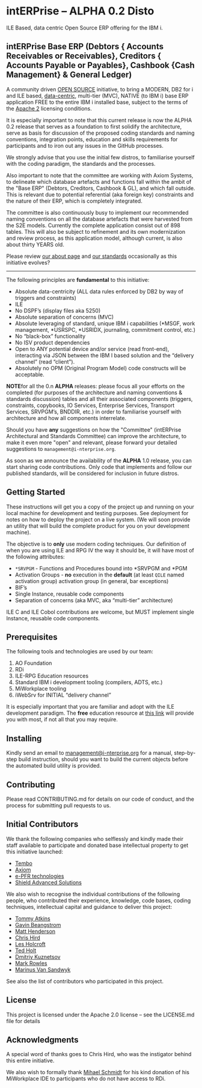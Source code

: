 # intERPrise – ALPHA 0.2 Disto
ILE Based, data centric Open Source ERP offering for the IBM i. 

## intERPrise Base ERP (Debtors { Accounts Receivables or Receivables}, Creditors { Accounts Payable or Payables}, Cashbook {Cash Management} & General Ledger)

A community driven [OPEN SOURCE](https://opensource.org/osd) initiative, to bring a MODERN, DB2 for i and ILE based, [data-centric](http://datacentricmanifesto.org/principles/), multi-tier (MVC), NATIVE (to IBM i) base ERP application FREE to the entire IBM i installed base, subject to the terms of the [Apache 2](http://www.apache.org/licenses/LICENSE-2.0) licensing conditions.

It is especially important to note that this current release is now the ALPHA 0.2 release that serves as a foundation to first solidify the architecture, serve as basis for discussion of the proposed coding standards and naming conventions, integration points, education and skills requirements for participants and to iron out any issues in the GitHub processes. 

We strongly advise that you use the initial few distros, to familiarise yourself with the coding paradigm, the standards and the processes.

Also important to note that the committee are working with Axiom Systems, to delineate which database artefacts and functions fall within the ambit of the "Base ERP" (Debtors, Creditors, Cashbook & GL), and which fall outside. This is relevant due to potential referential (aka foreign key) constraints and the nature of their ERP, which is completely integrated.

The committee is also continuously busy to implement our recommended naming conventions on all the database artefacts that were harvested from the S2E models. Currently the complete application consist out of 898 tables. This will also be subject to refinement and its own modernization and review process, as this application model, although current, is also about thirty YEARS old.

Please review [our about page](http://www.i-nterprise.org/about.html) and [our standards](http://www.i-nterprise.org/standards---conventions.html) occasionally as this initiative evolves?

---

The following principles are **fundamental** to this initiative:
 
* Absolute data-centricity (ALL data rules enforced by DB2 by way of triggers and constraints)
* ILE
* No DSPF’s (display files aka 5250)
* Absolute separation of concerns (MVC)
* Absolute leveraging of standard, unique IBM i capabilities (*MSGF, work management, *USRSPC, *USRIDX, journaling, commitment control, etc.)
* No “black-box” functionality
* No ISV product dependencies
* Open to ANY potential device and/or service (read front-end), interacting via JSON between the IBM I based solution and the “delivery channel” (read “client”).
* Absolutely no OPM (Original Program Model) code constructs will be acceptable.

**NOTE**for all the 0.n **ALPHA** releases: please focus all your efforts on the completed (for purposes of the architecture and naming conventions & standards discussion) tables and all their associated components (triggers, constraints, copybooks, IO Services, Enterprise Services, Transport Services, SRVPGM’s, BNDDIR, etc.) in order to familiarise yourself with architecture and how all components interrelate. 

Should you have **any** suggestions on how the "Committee" (intERPrise Architectural and Standards Committee) can improve the architecture, to make it even more "open" and relevant, please forward your detailed suggestions to `management@i-nterprise.org`.

As soon as we announce the availability of the **ALPHA** 1.0 release, you can start sharing code contributions. Only code that implements and follow our published standards, will be considered for inclusion in future distros.

## Getting Started

These instructions will get you a copy of the project up and running on your local machine for development and testing purposes. See deployment for notes on how to deploy the project on a live system. (We will soon provide an utility that will build the complete product for you on your development machine).

The objective is to **only** use modern coding techniques. Our definition of when you are using ILE and RPG IV the way it should be, it will have most of the following attributes:
* `*SRVPGM` - Functions and Procedures bound into *SRVPGM and *PGM
* Activation Groups - **no** execution in the **default** (at least `QILE` named activation group) activation group (in general, bar exceptions)
* BIF’s
* Single Instance, reusable code components
* Separation of concerns (aka MVC, aka “multi-tier” architecture)
 
ILE C and ILE Cobol contributions are welcome, but MUST implement single Instance, reusable code components.

## Prerequisites

The following tools and technologies are used by our team:

1.	AO Foundation
2.	RDi
3.	ILE-RPG Education resources
4.	Standard IBM i development tooling (compilers, ADTS, etc.)
5.	MiWorkplace tooling
6.	iWebSrv for INITIAL “delivery channel”

It is especially important that you are familiar and adopt with the ILE development paradigm. The **free** education resource at [this link](http://www.ile-rpg.org/education.html) will provide you with most, if not all that you may require.

## Installing

Kindly send an email to management@i-nterprise.org for a manual, step-by-step build instruction, should you want to build the current objects before the automated build utility is provided.

## Contributing

Please read CONTRIBUTING.md for details on our code of conduct, and the process for submitting pull requests to us.

## Initial Contributors

We thank the following companies who selflessly and kindly made their staff available to participate and donated base intellectual property to get this initiative launched:

* [Tembo](http://www.adsero-optima.com)
* [Axiom](http://www.axiom.co.za)
* [e-PFR technologies](http://www.iwebsrv.com)
* [Shield Advanced Solutions](https://shieldadvanced.com)

We also wish to recognise the individual contributions of the following people, who contributed their experience, knowledge, code bases, coding techniques, intellectual capital and guidance to deliver this project:

* [Tommy Atkins](https://www.linkedin.com/in/tommyatkins)
* [Gavin Beangstrom](https://www.linkedin.com/in/gavin-beangstrom-4344a74)
* [Matt Henderson](https://www.linkedin.com/in/matthewphenderson)
* [Chris Hird](https://www.linkedin.com/in/chrishird)
* [Les Holcroft](https://www.linkedin.com/in/lesholcroft)
* [Ted Holt](https://www.linkedin.com/in/ted-holt-14a483)
* [Dmitriy Kuznetsov](https://www.linkedin.com/in/dkuznetsov)
* [Mark Rowles](https://www.linkedin.com/in/mark-rowles-66489916)
* [Marinus Van Sandwyk](https://www.linkedin.com/in/mbogo)

See also the list of contributors who participated in this project.

## License

This project is licensed under the Apache 2.0 license – see the LICENSE.md file for details

## Acknowledgments

A special word of thanks goes to Chris Hird, who was the instigator behind this entire initiative.

We also wish to formally thank [Mihael Schmidt](https://www.linkedin.com/in/mihael-schmidt-09aa73106/) for his kind donation of his MiWorkplace IDE to participants who do not have access to RDi.
